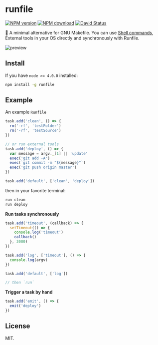 # runfile

[![NPM version](https://img.shields.io/npm/v/runfile.svg?style=flat-square)](https://www.npmjs.com/package/runfile)
[![NPM download](https://img.shields.io/npm/dm/runfile.svg?style=flat-square)](https://www.npmjs.com/package/runfile)
[![David Status](https://img.shields.io/david/runfile/runfile.svg?style=flat-square)](https://david-dm.org/runfile/runfile)

🚧 A minimal alternative for GNU Makefile. You can use [Shell commands](https://github.com/shelljs/shelljs#command-reference), External tools in your OS directly and synchronously with Runfile.

![preview](http://ww4.sinaimg.cn/large/a15b4afegw1exead3u6d4j20kx0fn415.jpg)

## Install

If you have `node >= 4.0.0` installed: 

```bash
npm install -g runfile
```

## Example

An example `Runfile`

```javascript
task.add('clean', () => {
  rm('-rf', 'testFolder')
  rm('-rf', 'testSource')
})

// or run external tools
task.add('deploy', () => {
  var message = argv._[1] || 'update'
  exec('git add -A')
  exec(`git commit -m "${message}"`)
  exec('git push origin master')
})

task.add('default', ['clean', 'deploy'])
```

then in your favorite terminal:

```bash
run clean
run deploy
```

**Run tasks synchronously**

```javascript
task.add('timeout', (callback) => {
  setTimeout(() => {
    console.log('timeout')
    callback()
  }, 3000)
})

task.add('log', ['timeout'], () => {
  console.log(argv)
})

task.add('default', ['log'])

// then `run`
```

**Trigger a task by hand**

```javascript
task.add('emit', () => {
  emit('deploy')
})
```

## License

MIT.
